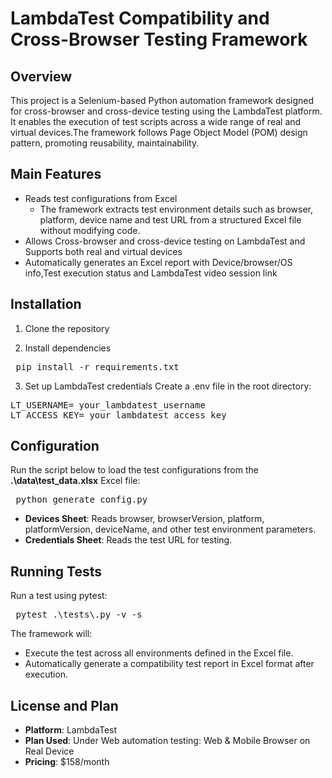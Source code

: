 # LambdaTest Compatibility and Cross-Browser Testing Framework

## Overview
This project is a Selenium-based Python automation framework designed for cross-browser and cross-device testing using the LambdaTest platform. It enables the execution of test scripts across a wide range of real and virtual devices.The framework follows Page Object Model (POM) design pattern, promoting reusability, maintainability.

## Main Features
- Reads test configurations from Excel
  - The framework extracts test environment details such as browser, platform, device name and test URL from a structured Excel file without modifying code.
- Allows Cross-browser and cross-device testing on LambdaTest and Supports both real and virtual devices
- Automatically generates an Excel report with Device/browser/OS info,Test execution status and LambdaTest video session link

## Installation
1. Clone the repository

2. Install dependencies
<pre> pip install -r requirements.txt </pre>

3. Set up LambdaTest credentials
Create a .env file in the root directory:
<pre>LT_USERNAME= your_lambdatest_username
LT_ACCESS_KEY= your_lambdatest_access_key
</pre>

## Configuration
Run the script below to load the test configurations from the **.\data\test_data.xlsx** Excel file:
<pre> python generate_config.py </pre>

- **Devices Sheet**: Reads browser, browserVersion, platform, platformVersion, deviceName, and other test environment parameters.
- **Credentials Sheet**: Reads the test URL for testing.

## Running Tests
Run a test using pytest:
<pre> pytest .\tests\<your_test_file>.py -v -s </pre>

The framework will:
- Execute the test across all environments defined in the Excel file.
- Automatically generate a compatibility test report in Excel format after execution.

## License and Plan
- **Platform**: LambdaTest
- **Plan Used**: Under Web automation testing: Web & Mobile Browser on Real Device
- **Pricing**: $158/month

